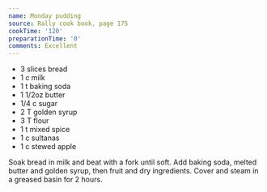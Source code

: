 ```yaml
---
name: Monday pudding
source: Rally cook book, page 175
cookTime: '120'
preparationTime: '0'
comments: Excellent
---
```


* 3 slices bread
* 1 c milk
* 1 t baking soda
* 1 1/2oz butter
* 1/4 c sugar
* 2 T golden syrup
* 3 T flour
* 1 t mixed spice
* 1 c sultanas
* 1 c stewed apple

Soak bread in milk and beat with a fork until soft.  Add baking soda, melted butter and golden syrup, then fruit and dry ingredients.  Cover and steam in a greased basin for 2 hours.

